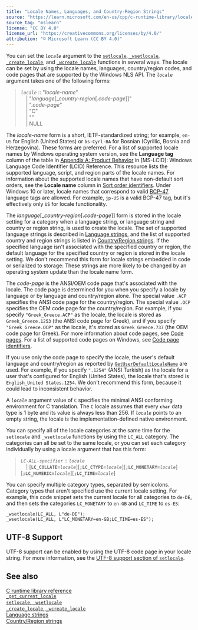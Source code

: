 ```yaml
---
title: "Locale Names, Languages, and Country-Region Strings"
source: "https://learn.microsoft.com/en-us/cpp/c-runtime-library/locale-names-languages-and-country-region-strings?view=msvc-170"
source_tag: "mslearn"
license: "CC BY 4.0"
license_url: "https://creativecommons.org/licenses/by/4.0/"
attribution: "© Microsoft Learn (CC BY 4.0)"
---
```

You can set the _`locale`_ argument to the [`setlocale`, `_wsetlocale`](https://learn.microsoft.com/en-us/cpp/c-runtime-library/reference/setlocale-wsetlocale?view=msvc-170), [`_create_locale`](https://learn.microsoft.com/en-us/cpp/c-runtime-library/reference/create-locale-wcreate-locale?view=msvc-170), and [`_wcreate_locale`](https://learn.microsoft.com/en-us/cpp/c-runtime-library/reference/create-locale-wcreate-locale?view=msvc-170) functions in several ways. The locale can be set by using the locale names, languages, country/region codes, and code pages that are supported by the Windows NLS API. The _`locale`_ argument takes one of the following forms:

> _`locale`_ :: "_locale-name_"  
>  | "_language_\[\__country-region_\[._code-page_\]\]"  
>  | "._code-page_"  
>  | "C"  
>  | ""  
>  | NULL

The _locale-name_ form is a short, IETF-standardized string; for example, `en-US` for English (United States) or `bs-Cyrl-BA` for Bosnian (Cyrillic, Bosnia and Herzegovina). These forms are preferred. For a list of supported locale names by Windows operating system version, see the **Language tag** column of the table in [Appendix A: Product Behavior](https://learn.microsoft.com/en-us/openspecs/windows_protocols/ms-lcid/a9eac961-e77d-41a6-90a5-ce1a8b0cdb9c) in \[MS-LCID\]: Windows Language Code Identifier (LCID) Reference. This resource lists the supported language, script, and region parts of the locale names. For information about the supported locale names that have non-default sort orders, see the **Locale name** column in [Sort order identifiers](https://learn.microsoft.com/en-us/windows/win32/Intl/sort-order-identifiers). Under Windows 10 or later, locale names that correspond to valid [BCP-47](https://tools.ietf.org/html/bcp47) language tags are allowed. For example, `jp-US` is a valid BCP-47 tag, but it's effectively only `US` for locale functionality.

The _language_\[**\_**_country-region_\[**.**_code-page_\]\] form is stored in the locale setting for a category when a language string, or language string and country or region string, is used to create the locale. The set of supported language strings is described in [Language strings](https://learn.microsoft.com/en-us/cpp/c-runtime-library/language-strings?view=msvc-170), and the list of supported country and region strings is listed in [Country/Region strings](https://learn.microsoft.com/en-us/cpp/c-runtime-library/country-region-strings?view=msvc-170). If the specified language isn't associated with the specified country or region, the default language for the specified country or region is stored in the locale setting. We don't recommend this form for locale strings embedded in code or serialized to storage: These strings are more likely to be changed by an operating system update than the locale name form.

The _code-page_ is the ANSI/OEM code page that's associated with the locale. The code page is determined for you when you specify a locale by language or by language and country/region alone. The special value `.ACP` specifies the ANSI code page for the country/region. The special value `.OCP` specifies the OEM code page for the country/region. For example, if you specify `"Greek_Greece.ACP"` as the locale, the locale is stored as `Greek_Greece.1253` (the ANSI code page for Greek), and if you specify `"Greek_Greece.OCP"` as the locale, it's stored as `Greek_Greece.737` (the OEM code page for Greek). For more information about code pages, see [Code pages](https://learn.microsoft.com/en-us/cpp/c-runtime-library/code-pages?view=msvc-170). For a list of supported code pages on Windows, see [Code page identifiers](https://learn.microsoft.com/en-us/windows/win32/Intl/code-page-identifiers).

If you use only the code page to specify the locale, the user's default language and country/region as reported by [`GetUserDefaultLocaleName`](https://learn.microsoft.com/en-us/windows/win32/api/winnls/nf-winnls-getuserdefaultlocalename) are used. For example, if you specify `".1254"` (ANSI Turkish) as the locale for a user that's configured for English (United States), the locale that's stored is `English_United States.1254`. We don't recommend this form, because it could lead to inconsistent behavior.

A _`locale`_ argument value of `C` specifies the minimal ANSI conforming environment for C translation. The `C` locale assumes that every **`char`** data type is 1 byte and its value is always less than 256. If _`locale`_ points to an empty string, the locale is the implementation-defined native environment.

You can specify all of the locale categories at the same time for the `setlocale` and `_wsetlocale` functions by using the `LC_ALL` category. The categories can all be set to the same locale, or you can set each category individually by using a locale argument that has this form:

> _`LC-ALL-specifier`_ :: _`locale`_  
>  | \[**`LC_COLLATE=`**_`locale`_\]\[**`;LC_CTYPE=`**_`locale`_\]\[**`;LC_MONETARY=`**_`locale`_\]\[**`;LC_NUMERIC=`**_`locale`_\]\[**`;LC_TIME=`**_`locale`_\]

You can specify multiple category types, separated by semicolons. Category types that aren't specified use the current locale setting. For example, this code snippet sets the current locale for all categories to `de-DE`, and then sets the categories `LC_MONETARY` to `en-GB` and `LC_TIME` to `es-ES`:

```
_wsetlocale(LC_ALL, L"de-DE");
_wsetlocale(LC_ALL, L"LC_MONETARY=en-GB;LC_TIME=es-ES");
```

## UTF-8 Support

UTF-8 support can be enabled by using the UTF-8 code page in your locale string. For more information, see the [UTF-8 support section of `setlocale`](https://learn.microsoft.com/en-us/cpp/c-runtime-library/reference/setlocale-wsetlocale?view=msvc-170#utf-8-support).

## See also

[C runtime library reference](https://learn.microsoft.com/en-us/cpp/c-runtime-library/c-run-time-library-reference?view=msvc-170)  
[`_get_current_locale`](https://learn.microsoft.com/en-us/cpp/c-runtime-library/reference/get-current-locale?view=msvc-170)  
[`setlocale`, `_wsetlocale`](https://learn.microsoft.com/en-us/cpp/c-runtime-library/reference/setlocale-wsetlocale?view=msvc-170)  
[`_create_locale`, `_wcreate_locale`](https://learn.microsoft.com/en-us/cpp/c-runtime-library/reference/create-locale-wcreate-locale?view=msvc-170)  
[Language strings](https://learn.microsoft.com/en-us/cpp/c-runtime-library/language-strings?view=msvc-170)  
[Country/Region strings](https://learn.microsoft.com/en-us/cpp/c-runtime-library/country-region-strings?view=msvc-170)